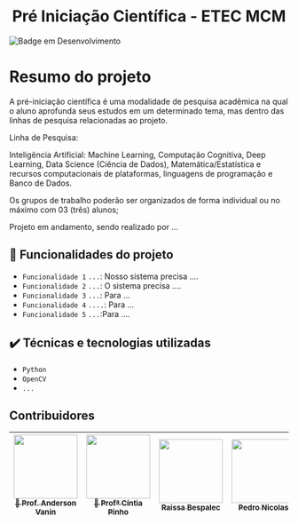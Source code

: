 <h1 align="center"> Pré Iniciação Científica - ETEC MCM </h1>

![Badge em Desenvolvimento](http://img.shields.io/static/v1?label=STATUS&message=EM%20DESENVOLVIMENTO&color=GREEN&style=for-the-badge)

# Resumo do projeto
A pré-iniciação científica é uma modalidade de pesquisa acadêmica na qual o aluno aprofunda seus estudos em um determinado tema, mas dentro das linhas de pesquisa relacionadas ao projeto.

Linha de Pesquisa:

Inteligência Artificial: Machine Learning, Computação Cognitiva, Deep Learning, Data Science (Ciência de Dados), Matemática/Estatística e recursos computacionais de plataformas, linguagens de programação e Banco de Dados.

 

Os grupos de trabalho poderão ser organizados de forma individual ou no máximo com 03 (três) alunos;

Projeto em andamento, sendo realizado por ...

## 🔨 Funcionalidades do projeto

- `Funcionalidade 1` `...`: Nosso sistema precisa ....
- `Funcionalidade 2` `...`: O sistema precisa ....
- `Funcionalidade 3` `...`: Para ...
- `Funcionalidade 4` `....`: Para ...
- `Funcionalidade 5` `...`:Para .... 

## ✔️ Técnicas e tecnologias utilizadas

- ``Python``
- ``OpenCV``
- ``...``

## Contribuidores

| [<img src="https://avatars.githubusercontent.com/u/101676959?s=96&v=4" width=115><br><sub>🚀 Prof. Anderson Vanin</sub>](https://github.com/profandersonvanin01) |  [<img src="https://avatars.githubusercontent.com/u/64447526?v=4" width=115><br><sub>🚀 Profª Cíntia Pinho</sub>](https://github.com/profcintiapinho)|  [<img src="https://avatars.githubusercontent.com/u/79861204?v=4" width=115><br><sub>Raissa Bespalec</sub>](https://github.com/rahbespalec)|  [<img src="https://avatars.githubusercontent.com/u/79856294?v=4" width=115><br><sub>Pedro Nicolas</sub>](https://github.com/projetos-nicolascosta)|  [<img src="https://avatars.githubusercontent.com/u/79860690?v=4" width=115><br><sub>Laura Jeronimo</sub>](https://github.com/laura-jeronimo) 
| :---: | :---: | :---: |:---: |:---: |
